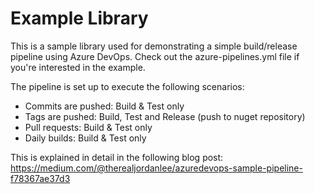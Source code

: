 # Example Library

This is a sample library used for demonstrating a simple build/release pipeline using Azure DevOps.
Check out the azure-pipelines.yml file if you're interested in the example.

The pipeline is set up to execute the following scenarios:

- Commits are pushed: Build & Test only
- Tags are pushed: Build, Test and Release (push to nuget repository)
- Pull requests: Build & Test only
- Daily builds: Build & Test only 

This is explained in detail in the following blog post:
https://medium.com/@therealjordanlee/azuredevops-sample-pipeline-f78367ae37d3